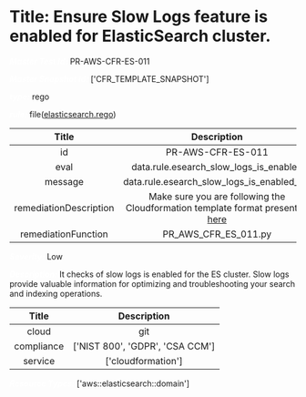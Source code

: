 



# Title: Ensure Slow Logs feature is enabled for ElasticSearch cluster.


***<font color="white">Master Test Id:</font>*** PR-AWS-CFR-ES-011

***<font color="white">Master Snapshot Id:</font>*** ['CFR_TEMPLATE_SNAPSHOT']

***<font color="white">type:</font>*** rego

***<font color="white">rule:</font>*** file([elasticsearch.rego])  
  
  
  
  

|Title|Description|
| :---: | :---: |
|id|PR-AWS-CFR-ES-011|
|eval|data.rule.esearch_slow_logs_is_enabled|
|message|data.rule.esearch_slow_logs_is_enabled_err|
|remediationDescription|Make sure you are following the Cloudformation template format presented <a href='https://docs.aws.amazon.com/AWSCloudFormation/latest/UserGuide/aws-resource-elasticsearch-domain.html' target='_blank'>here</a>|
|remediationFunction|PR_AWS_CFR_ES_011.py|


***<font color="white">Severity:</font>*** Low

***<font color="white">Description:</font>*** It checks of slow logs is enabled for the ES cluster. Slow logs provide valuable information for optimizing and troubleshooting your search and indexing operations.  
  
  

|Title|Description|
| :---: | :---: |
|cloud|git|
|compliance|['NIST 800', 'GDPR', 'CSA CCM']|
|service|['cloudformation']|


***<font color="white">Resource Types:</font>*** ['aws::elasticsearch::domain']


[elasticsearch.rego]: https://github.com/prancer-io/prancer-compliance-test/tree/master/aws/iac/elasticsearch.rego
